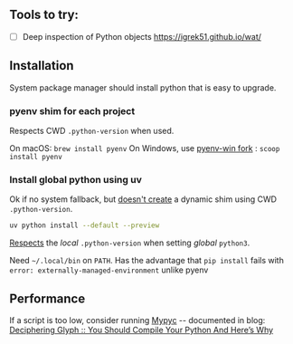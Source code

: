 ## Tools to try:
- [ ] Deep inspection of Python objects https://igrek51.github.io/wat/
## Installation
System package manager should install python that is easy to upgrade.
### pyenv shim for each project
Respects CWD `.python-version` when used.

On macOS: `brew install pyenv`
On Windows, use [pyenv-win fork](https://github.com/pyenv-win/pyenv-win) : `scoop install pyenv`
### Install global python using uv
Ok if no system fallback, but [doesn't create](https://github.com/astral-sh/uv/issues/6265) a dynamic shim using CWD `.python-version`.

```bash
uv python install --default --preview
```
[Respects](https://docs.astral.sh/uv/concepts/python-versions/#python-version-files) the *local* `.python-version` when setting *global* `python3`.

Need `~/.local/bin` on `PATH`.
Has the advantage that `pip install` fails with `error: externally-managed-environment` unlike pyenv

## Performance
If a script is too low, consider running [Mypyc](https://mypyc.readthedocs.io/en/latest/) -- documented in blog: [Deciphering Glyph :: You Should Compile Your Python And Here’s Why](https://blog.glyph.im/2022/04/you-should-compile-your-python-and-heres-why.html?utm_source=pocket_shared)